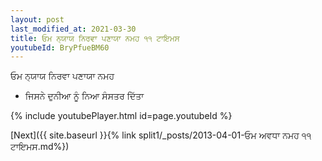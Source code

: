 ```yaml
---
layout: post
last_modified_at: 2021-03-30
title: ਓਮ ਨ੍ਯਾਯ ਨਿਰਵਾ ਪਣਾਯਾ ਨਮਹ ੧੧ ਟਾਇਮਸ
youtubeId: BryPfueBM60
---
```

 
 
 ਓਮ ਨ੍ਯਾਯ ਨਿਰਵਾ ਪਣਾਯਾ ਨਮਹ  
 
 -  ਜਿਸਨੇ ਦੁਨੀਆ ਨੂੰ ਨਿਆ ਸੰਸਤਰ ਦਿੱਤਾ 
 
  
 
  
 
 
 
 
 
 


{% include youtubePlayer.html id=page.youtubeId %}
 
[Next]({{ site.baseurl }}{% link  split1/_posts/2013-04-01-ਓਮ ਅਵਧਾ ਨਮਹ ੧੧ ਟਾਇਮਸ.md%})
 
